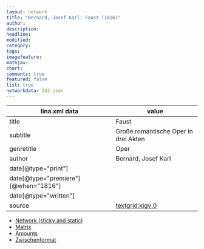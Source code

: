 ```yaml
---
layout: network
title: "Bernard, Josef Karl: Faust (1816)"
author:
description:
headline:
modified:
category:
tags:
imagefeature: 
mathjax: 
chart: 
comments: true
featured: false
list: true
networkdata: 242.json
---
```

lina.xml data  | value
------------- | -------------
title|Faust
subtitle|Große romantische Oper in drei Akten
genretitle|Oper
author|Bernard, Josef Karl
date[@type="print"]|
date[@type="premiere"][@when="1816"]|
date[@type="written"]|
source|[textgrid:kjgv.0](https://textgridlab.org/1.0/tgcrud-public/rest/textgrid:kjgv.0/data)



* [Network (sticky and static)](/network242)
* [Matrix](/matrix242)
* [Amounts](/amount242)
* [Zwischenformat](/lina242 )
